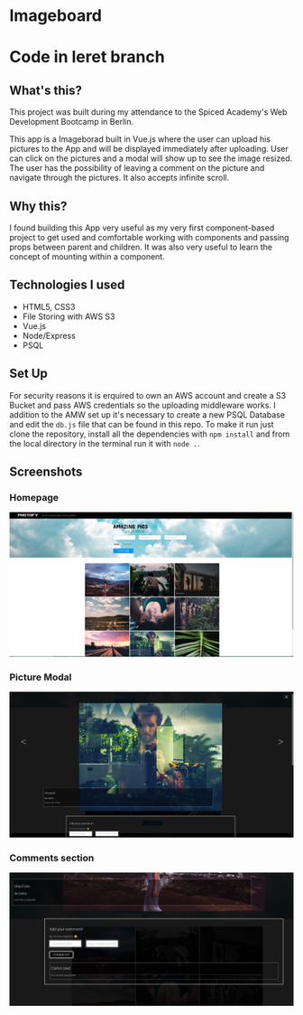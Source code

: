 # Imageboard

# Code in leret branch

## What's this?

This project was built during my attendance to the Spiced Academy's Web Development Bootcamp in Berlin.

This app is a Imageborad built in Vue.js where the user can upload his pictures to the App and will be displayed immediately after uploading. User can click on the pictures and a modal will show up to see the image resized. The user has the possibility of leaving a comment on the picture and navigate through the pictures. It also accepts infinite scroll.

## Why this?

I found building this App very useful as my very first component-based project to get used and comfortable working with components and passing props between parent and children. It was also very useful to learn the concept of mounting within a component.

## Technologies I used

- HTML5, CSS3
- File Storing with AWS S3
- Vue.js
- Node/Express
- PSQL

## Set Up

For security reasons it is erquired to own an AWS account and create a S3 Bucket and pass AWS credentials so the uploading middleware works.
I addition to the AMW set up it's necessary to create a new PSQL Database and edit the ```db.js``` file that can be found in this repo.
To make it run just clone the repository, install all the dependencies with ```npm install``` and from the local directory in the terminal run it with ```node .```.

## Screenshots

### Homepage
![Homepage screenshot](https://github.com/l-legren/imageboard/blob/leret/public/images/screenshot/homepage.jpg)

### Picture Modal
![Photo Modal Screenshot](https://github.com/l-legren/imageboard/blob/leret/public/images/screenshot/pic_modal.jpg)

### Comments section
![Comments screenshot](https://github.com/l-legren/imageboard/blob/leret/public/images/screenshot/comments.jpg)
